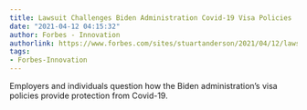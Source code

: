 ```yaml
---
title: Lawsuit Challenges Biden Administration Covid-19 Visa Policies
date: "2021-04-12 04:15:32"
author: Forbes - Innovation
authorlink: https://www.forbes.com/sites/stuartanderson/2021/04/12/lawsuit-challenges-biden-administration-covid-19-visa-policies/
tags:
- Forbes-Innovation
---
```

Employers and individuals question how the Biden administration’s visa policies provide protection from Covid-19.